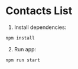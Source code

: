 Contacts List
=============

1. Install dependencies:

```bash
npm install
```

2. Run app:

```bash
npm run start
```
